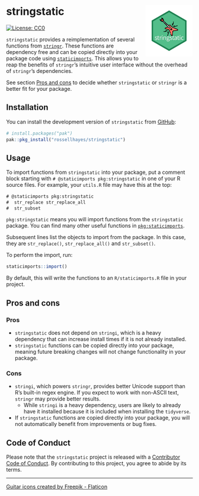 
<!-- README.md is generated from README.Rmd. Please edit that file -->

# stringstatic <img src="man/figures/logo.png?raw=TRUE" align="right" height="138" />

<!-- badges: start -->

[![License:
CC0](https://img.shields.io/badge/license-CC0-green.svg)](https://creativecommons.org/publicdomain/zero/1.0/)
<!-- badges: end -->

`stringstatic` provides a reimplementation of several functions from
[`stringr`](https://stringr.tidyverse.org/). These functions are
dependency free and can be copied directly into your package code using
[`staticimports`](https://github.com/wch/staticimports). This allows you
to reap the benefits of `stringr`’s intuitive user interface without the
overhead of `stringr`’s dependencies.

See section [Pros and cons](#pros-and-cons) to decide whether
`stringstatic` or `stringr` is a better fit for your package.

## Installation

You can install the development version of `stringstatic` from
[GitHub](https://github.com/rossellhayes/stringstatic):

``` r
# install.packages("pak")
pak::pkg_install("rossellhayes/stringstatic")
```

## Usage

To import functions from `stringstatic` into your package, put a comment
block starting with `# @staticimports pkg:stringstatic` in one of your R
source files. For example, your `utils.R` file may have this at the top:

    # @staticimports pkg:stringstatic
    #  str_replace str_replace_all
    #  str_subset

`pkg:stringstatic` means you will import functions from the
`stringstatic` package. You can find many other useful functions in
[`pkg:staticimports`](https://github.com/wch/staticimports).

Subsequent lines list the objects to import from the package. In this
case, they are `str_replace()`, `str_replace_all()` and `str_subset()`.

To perform the import, run:

``` r
staticimports::import()
```

By default, this will write the functions to an `R/staticimports.R` file
in your project.

## Pros and cons

### Pros

-   `stringstatic` does not depend on `stringi`, which is a heavy
    dependency that can increase install times if it is not already
    installed.
-   `stringstatic` functions can be copied directly into your package,
    meaning future breaking changes will not change functionality in
    your package.

### Cons

-   `stringi`, which powers `stringr`, provides better Unicode support
    than R’s built-in regex engine. If you expect to work with non-ASCII
    text, `stringr` may provide better results.
    -   While `stringi` is a heavy dependency, users are likely to
        already have it installed because it is included when installing
        the `tidyverse`.
-   If `stringstatic` functions are copied directly into your package,
    you will not automatically benefit from improvements or bug fixes.

## Code of Conduct

Please note that the `stringstatic` project is released with a
[Contributor Code of
Conduct](https://contributor-covenant.org/version/2/1/CODE_OF_CONDUCT.html).
By contributing to this project, you agree to abide by its terms.

------------------------------------------------------------------------

<a href="https://www.flaticon.com/free-icons/guitar" title="guitar icons">Guitar
icons created by Freepik - Flaticon</a>
